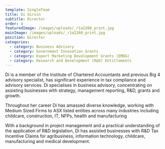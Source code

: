 ```yaml
---
template: SingleTeam
title: Di Girvin
subtitle: Director
order: 4
featuredImage: /images/uploads/_r1a2260_print.jpg
mainImage: /images/uploads/_r1a2260_print.jpg
position: Director
categories:
  - category: Business Advisory
  - category: Government Innovation Grants
  - category: Export Marketing Development Grants (EMDG)
  - category: Research and Development (R&D) Entitlements
---
```


Di is a member of the Institute of Chartered Accountants and previous Big 4 advisory specialist, has significant experience in tax compliance and advisory services. Di specialises in business advisory, concentrating on assisting businesses with strategy, management reporting, R&D, grants and growth.

Throughout her career Di has amassed diverse knowledge, working with Medium Sized Firms to ASX listed entities across many industries including childcare, construction, IT, NFPs, health and manufacturing

With a background in project management and a practical understanding of the application of R&D legislation, Di has assisted businesses with R&D Tax Incentive Claims for agribusiness, information technology, childcare, manufacturing and medical development.
